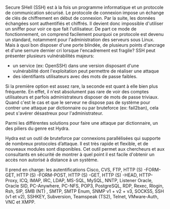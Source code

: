 Secure SHell (SSH) est à la fois un programme informatique et un protocole de communication sécurisé. Le protocole de connexion impose un échange de clés de chiffrement en début de connexion. Par la suite, les données échangées sont authentifiés et chiffrés. Il devient donc impossible d'utiliser un sniffer pour voir ce que fait l'utilisateur. De part ce mode de fonctionnement, on comprend facilement pourquoi ce protocole est devenu un standard, notamment pour l'administration des serveurs sous Linux.
Mais à quoi bon disposer d'une porte blindée, de plusieurs points d'ancrage et d'une serrure dernier cri lorsque l'encadrement est fragile? SSH peut présenter plusieurs vulnérabilités majeurs:
* un service (ex: OpenSSH) dans une version disposant d'une vulnérabilité dont l'exploitation peut permettre de réaliser une attaque
* des identifiants utilisateurs avec des mots de passe faibles.

Si la première option est assez rare, la seconde est quant à elle bien plus fréquente. En effet, il n'est absolument pas rare de voir des comptes utilisateurs et parfois administrateurs disposer de mots de passe triviaux. Quand c'est le cas et que le serveur ne dispose pas de système pour contrer une attaque par dictionnaire ou par bruteforce (ex: fail2ban), cela peut s'avérer désastreux pour l'administrateur.

Parmi les différentes solutions pour faire une attaque par dictionnaire, un des piliers du genre est Hydra. 

Hydra est un outil de bruteforce par connexions parallélisées qui supporte de nombreux protocoles d’attaque. Il est très rapide et flexible, et de nouveaux modules sont disponibles. Cet outil permet aux chercheurs et aux consultants en sécurité de montrer à quel point il est facile d'obtenir un accès non autorisé à distance à un système.

Il prend en charge: les autentifications Cisco, CVS, FTP, HTTP (S) -FORM-GET, HTTP (S) -FORM-POST, HTTP (S) -GET, HTTP (S) -HEAD, HTTP- Proxy, ICQ, IMAP, IRC, LDAP, MS-SQL, MySQL, NNTP, Listener Oracle, Oracle SID, PC-Anywhere, PC-NFS, POP3, PostgreSQL, RDP, Rexec, Rlogin, Rsh, SIP, SMB (NT) , SMTP, SMTP Enum, SNMP v1 + v2 + v3, SOCKS5, SSH (v1 et v2), SSHKEY, Subversion, Teamspeak (TS2), Telnet, VMware-Auth, VNC et XMPP.